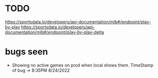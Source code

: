# TODO

https://sportsdata.io/developers/api-documentation/mlb#/endpoint/play-by-play
https://sportsdata.io/developers/api-documentation/mlb#/endpoint/play-by-play-delta


# bugs seen
- Showing no active games on prod when local shows them. TimeStamp of bug -> 8:35PM 8/24/2022
